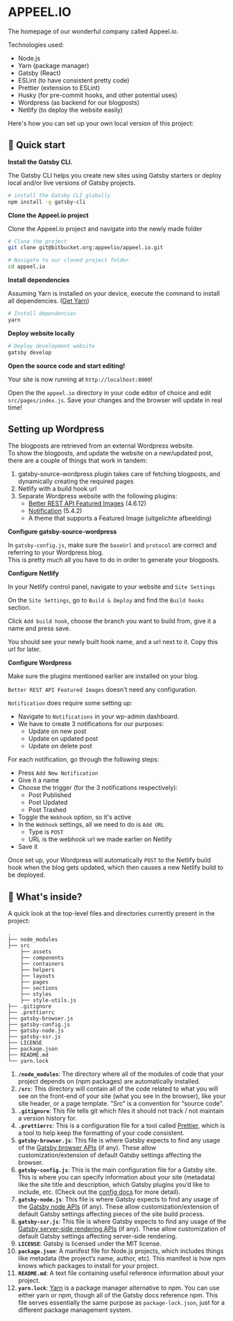 # APPEEL.IO

The homepage of our wonderful company called Appeel.io.

Technologies used:

-   Node.js
-   Yarn (package manager)
-   Gatsby (React)
-   ESLint (to have consistent pretty code)
-   Prettier (extension to ESLint)
-   Husky (for pre-commit hooks, and other potential uses)
-   Wordpress (as backend for our blogposts)
-   Netlify (to deploy the website easily)

Here's how you can set up your own local version of this project:

## 🚀 Quick start

**Install the Gatsby CLI.**

The Gatsby CLI helps you create new sites using Gatsby starters or deploy local and/or live versions of Gatsby projects.

```sh
# install the Gatsby CLI globally
npm install -g gatsby-cli
```

**Clone the Appeel.io project**

Clone the Appeel.io project and navigate into the newly made folder

```sh
# Clone the project
git clone git@bitbucket.org:appeelio/appeel.io.git

# Navigate to our cloned project folder
cd appeel.io
```

**Install dependencies**

Assuming Yarn is installed on your device, execute the command to install all dependencies. ([Get Yarn](https://yarnpkg.com/en/docs/install))

```sh
# Install dependencies
yarn
```

**Deploy website locally**

```sh
# Deploy development website
gatsby develop
```

**Open the source code and start editing!**

Your site is now running at `http://localhost:8000`!

Open the the `appeel.io` directory in your code editor of choice and edit `src/pages/index.js`. Save your changes and the browser will update in real time!

## Setting up Wordpress

The blogposts are retrieved from an external Wordpress website.  
To show the blogposts, and update the website on a new/updated post, there are a couple of things that work in tandem:

1. gatsby-source-wordpress plugin takes care of fetching blogposts, and dynamically creating the required pages
2. Netlify with a build hook url
3. Separate Wordpress website with the following plugins:
    - [Better REST API Featured Images](https://nl.wordpress.org/plugins/better-rest-api-featured-images/) (4.6.12)
    - [Notification](https://nl.wordpress.org/plugins/notification/) (5.4.2)
    - A theme that supports a Featured Image (uitgelichte afbeelding)

**Configure gatsby-source-wordpress**

In `gatsby-config.js`, make sure the `baseUrl` and `protocol` are correct and referring to your Wordpress blog.  
This is pretty much all you have to do in order to generate your blogposts.

**Configure Netlify**

In your Netlify control panel, navigate to your website and `Site Settings`

On the `Site Settings`, go to `Build & Deploy` and find the `Build hooks` section.

Click `Add build hook`, choose the branch you want to build from, give it a name and press save.

You should see your newly built hook name, and a url next to it. Copy this url for later.

**Configure Wordpress**

Make sure the plugins mentioned earlier are installed on your blog.

`Better REST API Featured Images` doesn't need any configuration.

`Notification` does require some setting up:

-   Navigate to `Notifications` in your wp-admin dashboard.
-   We have to create 3 notifications for our purposes:
    -   Update on new post
    -   Update on updated post
    -   Update on delete post

For each notification, go through the following steps:

-   Press `Add New Notification`
-   Give it a name
-   Choose the trigger (for the 3 notifications respectively):
    -   Post Published
    -   Post Updated
    -   Post Trashed
-   Toggle the `Webhook` option, so it's active
-   In the `Webhook` settings, all we need to do is `Add URL`
    -   Type is `POST`
    -   URL is the webhook url we made earlier on Netlify
-   Save it

Once set up, your Wordpress will automatically `POST` to the Netlify build hook when the blog gets updated, which then causes a new Netlify build to be deployed.

## 🧐 What's inside?

A quick look at the top-level files and directories currently present in the project:

    .
    ├── node_modules
    ├── src
        ├── assets
        ├── components
        ├── containers
        ├── helpers
        ├── layouts
        ├── pages
        ├── sections
        ├── styles
        ├── style-utils.js
    ├── .gitignore
    ├── .prettierrc
    ├── gatsby-browser.js
    ├── gatsby-config.js
    ├── gatsby-node.js
    ├── gatsby-ssr.js
    ├── LICENSE
    ├── package.json
    ├── README.md
    └── yarn.lock

1. **`/node_modules`**: The directory where all of the modules of code that your project depends on (npm packages) are automatically installed.
2. **`/src`**: This directory will contain all of the code related to what you will see on the front-end of your site (what you see in the browser), like your site header, or a page template. “Src” is a convention for “source code”.
3. **`.gitignore`**: This file tells git which files it should not track / not maintain a version history for.
4. **`.prettierrc`**: This is a configuration file for a tool called [Prettier](https://prettier.io/), which is a tool to help keep the formatting of your code consistent.
5. **`gatsby-browser.js`**: This file is where Gatsby expects to find any usage of the [Gatsby browser APIs](https://next.gatsbyjs.org/docs/browser-apis/) (if any). These allow customization/extension of default Gatsby settings affecting the browser.
6. **`gatsby-config.js`**: This is the main configuration file for a Gatsby site. This is where you can specify information about your site (metadata) like the site title and description, which Gatsby plugins you’d like to include, etc. (Check out the [config docs](https://next.gatsbyjs.org/docs/gatsby-config/) for more detail).
7. **`gatsby-node.js`**: This file is where Gatsby expects to find any usage of the [Gatsby node APIs](https://next.gatsbyjs.org/docs/node-apis/) (if any). These allow customization/extension of default Gatsby settings affecting pieces of the site build process.
8. **`gatsby-ssr.js`**: This file is where Gatsby expects to find any usage of the [Gatsby server-side rendering APIs](https://next.gatsbyjs.org/docs/ssr-apis/) (if any). These allow customization of default Gatsby settings affecting server-side rendering.
9. **`LICENSE`**: Gatsby is licensed under the MIT license.
10. **`package.json`**: A manifest file for Node.js projects, which includes things like metadata (the project’s name, author, etc). This manifest is how npm knows which packages to install for your project.
11. **`README.md`**: A text file containing useful reference information about your project.
12. **`yarn.lock`**: [Yarn](https://yarnpkg.com/) is a package manager alternative to npm. You can use either yarn or npm, though all of the Gatsby docs reference npm. This file serves essentially the same purpose as `package-lock.json`, just for a different package management system.
